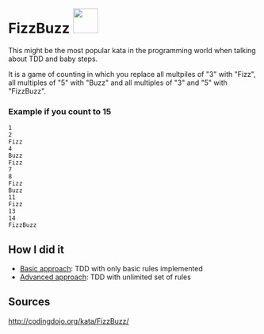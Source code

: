 # FizzBuzz <img src="https://cdn3.iconfinder.com/data/icons/letters-and-numbers-1/32/number_123-512.png" width="50"/>

This might be the most popular kata in the programming world when talking about TDD and baby steps.

It is a game of counting in which you replace all multpiles of "3" with "Fizz", all multiples of "5" with "Buzz" and all multiples of "3" and "5" with "FizzBuzz".

### Example if you count to 15

```
1
2
Fizz
4
Buzz
Fizz
7
8
Fizz
Buzz
11
Fizz
13
14
FizzBuzz
```

## How I did it

- [Basic approach](https://github.com/Naxyoh/Kata/tree/master/FizzBuzz/NaiveApproach): TDD with only basic rules implemented
- [Advanced approach](https://github.com/Naxyoh/Kata/tree/master/FizzBuzz/AdvancedApproach): TDD with unlimited set of rules

## Sources

http://codingdojo.org/kata/FizzBuzz/
